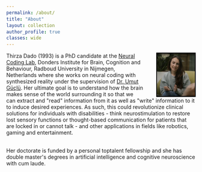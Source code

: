 ```yaml
---
permalink: /about/
title: "About"
layout: collection
author_profile: true
classes: wide
---
```


<img style="float: right; width: 20%; border: 2px solid #000; margin-left: 35px;, margin-top: 50px;" src="/assets/images/profile.png">


<p id=about> Thirza Dado (1993) is a PhD candidate at the <a href="https://neuralcoding.nl/">Neural Coding Lab</a>, Donders Institute for Brain, Cognition and Behaviour, Radboud University in Nijmegen, Netherlands where she works on neural coding with synthesized reality under the supervision of <a href="https://www.ru.nl/en/people/guclu-u">Dr. Umut Güçlü</a>. Her ultimate goal is to understand how the brain makes sense of the world surrounding it so that we can extract and "read" information from it as well as "write" information to it to induce desired experiences. As such, this could revolutionize clinical solutions for individuals with disabilities - think neurostimulation to restore lost sensory functions or thought-based communication for patients that are locked in or cannot talk - and other applications in fields like robotics, gaming and entertainment.
<br><br>

Her doctorate is funded by a personal toptalent fellowship and she has double master's degrees in artificial intelligence and cognitive neuroscience with cum laude. </p>
